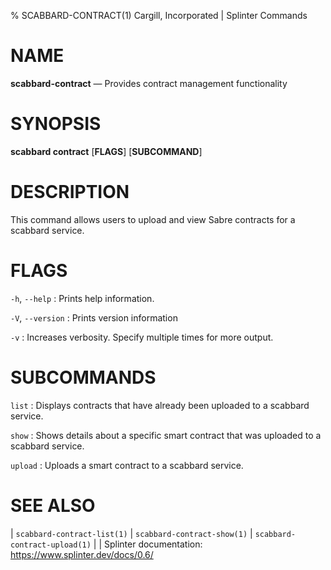 % SCABBARD-CONTRACT(1) Cargill, Incorporated | Splinter Commands
<!--
  Copyright 2018-2022 Cargill Incorporated
  Licensed under Creative Commons Attribution 4.0 International License
  https://creativecommons.org/licenses/by/4.0/
-->

NAME
====

**scabbard-contract** — Provides contract management functionality

SYNOPSIS
========

**scabbard contract** \[**FLAGS**\] \[**SUBCOMMAND**\]

DESCRIPTION
===========
This command allows users to upload and view Sabre contracts for a scabbard
service.

FLAGS
=====
`-h`, `--help`
: Prints help information.

`-V`, `--version`
: Prints version information

`-v`
: Increases verbosity. Specify multiple times for more output.

SUBCOMMANDS
===========
`list`
: Displays contracts that have already been uploaded to a scabbard service.

`show`
: Shows details about a specific smart contract that was uploaded to a scabbard
  service.

`upload`
: Uploads a smart contract to a scabbard service.

SEE ALSO
========
| `scabbard-contract-list(1)`
| `scabbard-contract-show(1)`
| `scabbard-contract-upload(1)`
|
| Splinter documentation: https://www.splinter.dev/docs/0.6/
